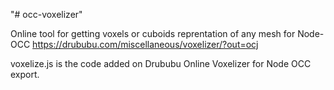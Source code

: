 "# occ-voxelizer" 

Online tool for getting voxels or cuboids reprentation of any mesh for Node-OCC https://drububu.com/miscellaneous/voxelizer/?out=ocj

voxelize.js is the code added on Drububu Online Voxelizer for Node OCC export.
